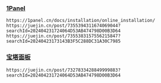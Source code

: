### [1Panel](https://1panel.cn)
```
https://1panel.cn/docs/installation/online_installation/
https://juejin.cn/post/7355394311674069044?searchId=202404231724064D53AB474798D00B3D64
https://juejin.cn/post/7355383157556215847?searchId=20240423173143B3F5C288DC31A30C7985
```

### [宝塔面板](https://www.bt.cn/new/index.html)
```
https://juejin.cn/post/7327833428849999883?searchId=202404231724064D53AB474798D00B3D64
```
